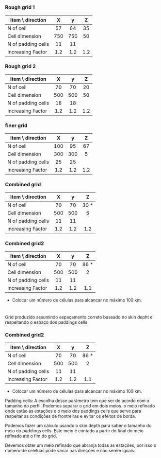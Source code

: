 # 
### Rough grid 1

Item \ direction  |     X       |   y        |     Z
------------------|:-----------:|:----------:|:----------:
N of cell         |   57        |  64        |   35         
Cell dimension    |   750       |  750       |   50         
N of padding cells|   11        |      11    |            
increasing Factor |   1.2       |   1.2      |   1.2          

### Rough grid 2

Item \ direction  |     X       |   y        |     Z
------------------|:-----------:|:----------:|:----------:
N of cell         |   70        |  70        |   20         
Cell dimension    |   500       |  500       |   50         
N of padding cells|   18        |     18     |            
increasing Factor |   1.2       |   1.2      |   1.2          

### finer grid

Item \ direction  |     X       |   y        |     Z
------------------|:-----------:|:----------:|:----------:
N of cell         |   100       |  95        |   67         
Cell dimension    |   300       |  300       |   5         
N of padding cells|   25        |   25       |            
increasing Factor |   1.2       |   1.2      |   1.2     

### Combined grid

Item \ direction  |     X       |   y        |     Z
------------------|:-----------:|:----------:|:----------:
N of cell         |   70        |  70        |   30 *         
Cell dimension    |   500       |  500       |   5          
N of padding cells|   11        |   11       |            
increasing Factor |   1.2       |   1.2      |   1.2   


### Combined grid2

Item \ direction  |     X       |   y        |     Z
------------------|:-----------:|:----------:|:----------:
N of cell         |   70        |  70        |   86 *         
Cell dimension    |   500       |  500       |   2          
N of padding cells|   11        |   11       |            
increasing Factor |   1.2       |   1.2      |   1.1   

* Colocar um número de células para alcancar no máximo 100 km.

#
Grid produzido assumindo espaçamento correto baseado no skin depht e respeitando o espaço dos paddings cells
### Combined grid2

Item \ direction  |     X       |   y        |     Z
------------------|:-----------:|:----------:|:----------:
N of cell         |   70        |  70        |   86 *         
Cell dimension    |   500       |  500       |   2          
N of padding cells|   11        |   11       |            
increasing Factor |   1.2       |   1.2      |   1.1   

* Colocar um número de células para alcancar no máximo 100 km.

Padding cells: A escolha desse parâmetro tem que ser de acordo com o tamanho do perfil.
Podemos separar o grid em dois meios. o meio refinado onde estão as estações e o meio dos paddings cells que serve para respeitar as condições de frontreiras e evitar os efeitos de borda.

Podemos fazer um cálculo usando o skin depth para saber o tamanho do meio do paddings cells. Este meio é contado a partir do final do meio refinado até o fim do grid. 

Devemos obter um meio refinado que abranja todas as estações, por isso o número de celeluas pode variar nas direções e não serem iguais.

